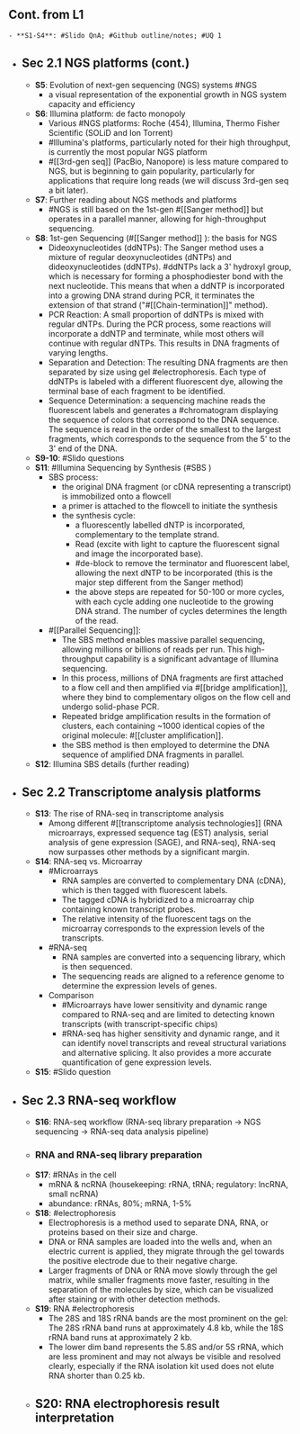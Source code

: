 ## Cont. from L1
	- **S1-S4**: #Slido QnA; #Github outline/notes; #UQ 1
- ## Sec 2.1  NGS platforms (cont.)
	- **S5**: Evolution of next-gen sequencing (NGS) systems #NGS
		- a visual representation of the exponential growth in NGS system capacity and efficiency
	- **S6**: Illumina platform: de facto monopoly
		- Various #NGS platforms: Roche (454), Illumina, Thermo Fisher Scientific (SOLiD and Ion Torrent)
		- #Illumina's platforms, particularly noted for their high throughput, is currently the most popular NGS platform
		- #[[3rd-gen seq]] (PacBio, Nanopore) is less mature compared to NGS, but is beginning to gain popularity, particularly for applications that require long reads (we will discuss 3rd-gen seq a bit later).
	- **S7**: Further reading about NGS methods and platforms
		- #NGS is still based on the 1st-gen #[[Sanger method]] but operates in a parallel manner, allowing for high-throughput sequencing.
	- **S8**: 1st-gen Sequencing (#[[Sanger method]] ): the basis for NGS
		- Dideoxynucleotides (ddNTPs): The Sanger method uses a mixture of regular deoxynucleotides (dNTPs) and dideoxynucleotides (ddNTPs). #ddNTPs lack a 3' hydroxyl group, which is necessary for forming a phosphodiester bond with the next nucleotide. This means that when a ddNTP is incorporated into a growing DNA strand during PCR, it terminates the extension of that strand ("#[[Chain-termination]]" method).
		- PCR Reaction: A small proportion of ddNTPs is mixed with regular dNTPs. During the PCR process, some reactions will incorporate a ddNTP and terminate, while most others will continue with regular dNTPs. This results in DNA fragments of varying lengths.
		- Separation and Detection: The resulting DNA fragments are then separated by size using gel #electrophoresis. Each type of ddNTPs is labeled with a different fluorescent dye, allowing the terminal base of each fragment to be identified.
		- Sequence Determination: a sequencing machine reads the fluorescent labels and generates a #chromatogram displaying the sequence of colors that correspond to the DNA sequence. The sequence is read in the order of the smallest to the largest fragments, which corresponds to the sequence from the 5' to the 3' end of the DNA.
	- **S9-10**: #Slido questions
	- **S11**: #Illumina Sequencing by Synthesis (#SBS )
		- SBS process:
			- the original DNA fragment (or cDNA representing a transcript) is immobilized onto a flowcell
			- a primer is attached to the flowcell to initiate the synthesis
			- the synthesis cycle:
				- a fluorescently labelled dNTP is incorporated, complementary to the template strand.
				- Read (excite with light to capture the fluorescent signal and image the incorporated base).
				- #de-block to remove the terminator and fluorescent label, allowing the next dNTP to be incorporated (this is the major step different from the Sanger method)
				- the above steps are repeated for 50-100 or more cycles, with each cycle adding one 
				  nucleotide to the growing DNA strand. The number of cycles determines the length of the read.
		- #[[Parallel Sequencing]]:
			- The SBS method enables massive parallel sequencing, allowing millions or billions of reads per run. This high-throughput capability is a significant advantage of Illumina sequencing.
			- In this process, millions of DNA fragments are first attached to a flow cell and then amplified via #[[bridge amplification]], where they bind to complementary oligos on the flow cell and undergo solid-phase PCR.
			- Repeated bridge amplification results in the formation of clusters, each containing ~1000 identical copies of the original molecule: #[[cluster amplification]].
			- the SBS method is then employed to determine the DNA sequence of amplified DNA fragments in parallel.
	- **S12**: Illumina SBS details (further reading)
- ## Sec 2.2  Transcriptome analysis platforms
	- **S13**: The rise of RNA-seq in transcriptome analysis
		- Among different #[[transcriptome analysis technologies]] (RNA microarrays, expressed sequence tag (EST) analysis, serial analysis of gene expression (SAGE), and RNA-seq), RNA-seq now surpasses other methods by a significant margin.
	- **S14**: RNA-seq vs. Microarray
		- #Microarrays
			- RNA samples are converted to complementary DNA (cDNA), which is then tagged with fluorescent labels.
			- The tagged cDNA is hybridized to a microarray chip containing known transcript probes.
			- The relative intensity of the fluorescent tags on the microarray corresponds to the expression levels of the transcripts.
		- #RNA-seq
			- RNA samples are converted into a sequencing library, which is then sequenced.
			- The sequencing reads are aligned to a reference genome to determine the expression levels of genes.
		- Comparison
			- #Microarrays have lower sensitivity and dynamic range compared to RNA-seq and are limited to detecting known transcripts (with transcript-specific chips)
			- #RNA-seq has higher sensitivity and dynamic range, and it can identify novel transcripts and reveal structural variations and alternative splicing. It also provides a more accurate quantification of gene expression levels.
	- **S15**: #Slido question
- ## Sec 2.3  RNA-seq workflow
	- **S16**: RNA-seq workflow (RNA-seq library preparation -> NGS sequencing -> RNA-seq data analysis pipeline)
	- ### RNA and RNA-seq library preparation
	- **S17**: #RNAs in the cell
		- mRNA & ncRNA (housekeeping: rRNA, tRNA; regulatory: lncRNA, small ncRNA)
		- abundance: rRNAs, 80%; mRNA, 1-5%
	- **S18**: #electrophoresis
		- Electrophoresis is a method used to separate DNA, RNA, or proteins based on their size and charge.
		- DNA or RNA samples are loaded into the wells and, when an electric current is applied, they migrate through the gel towards the positive electrode due to their negative charge.
		- Larger fragments of DNA or RNA move slowly through the gel matrix, while smaller fragments move faster, resulting in the separation of the molecules by size, which can be visualized after staining or with other detection methods.
	- **S19**: RNA #electrophoresis
		- The 28S and 18S rRNA bands are the most prominent on the gel: The 28S rRNA band runs at approximately 4.8 kb, while the 18S rRNA band runs at approximately 2 kb.
		- The lower dim band represents the 5.8S and/or 5S rRNA, which are less prominent and may not always be visible and resolved clearly, especially if the RNA isolation kit used does not elute RNA shorter than 0.25 kb.
	- **S20**: RNA electrophoresis result interpretation
		-